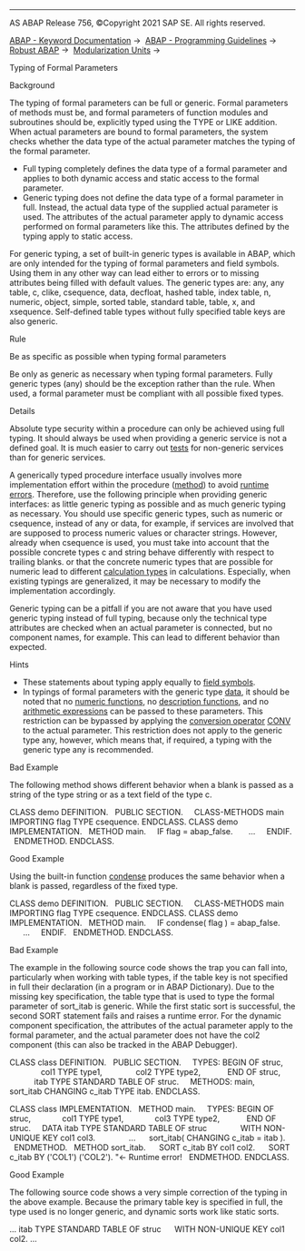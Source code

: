   

* * *

AS ABAP Release 756, ©Copyright 2021 SAP SE. All rights reserved.

[ABAP - Keyword Documentation](javascript:call_link\('abenabap.htm'\)) →  [ABAP - Programming Guidelines](javascript:call_link\('abenabap_pgl.htm'\)) →  [Robust ABAP](javascript:call_link\('abenrobust_abap_gdl.htm'\)) →  [Modularization Units](javascript:call_link\('abenmodularization_unit_gdl.htm'\)) → 

Typing of Formal Parameters

Background

The typing of formal parameters can be full or generic. Formal parameters of methods must be, and formal parameters of function modules and subroutines should be, explicitly typed using the TYPE or LIKE addition. When actual parameters are bound to formal parameters, the system checks whether the data type of the actual parameter matches the typing of the formal parameter.

-   Full typing completely defines the data type of a formal parameter and applies to both dynamic access and static access to the formal parameter.
-   Generic typing does not define the data type of a formal parameter in full. Instead, the actual data type of the supplied actual parameter is used. The attributes of the actual parameter apply to dynamic access performed on formal parameters like this. The attributes defined by the typing apply to static access.

For generic typing, a set of built-in generic types is available in ABAP, which are only intended for the typing of formal parameters and field symbols. Using them in any other way can lead either to errors or to missing attributes being filled with default values. The generic types are: any, any table, c, clike, csequence, data, decfloat, hashed table, index table, n, numeric, object, simple, sorted table, standard table, table, x, and xsequence. Self-defined table types without fully specified table keys are also generic.

Rule

Be as specific as possible when typing formal parameters

Be only as generic as necessary when typing formal parameters. Fully generic types (any) should be the exception rather than the rule. When used, a formal parameter must be compliant with all possible fixed types.

Details

Absolute type security within a procedure can only be achieved using full typing. It should always be used when providing a generic service is not a defined goal. It is much easier to carry out [tests](javascript:call_link\('abencorrectness_quality_guidl.htm'\) "Guideline") for non-generic services than for generic services.

A generically typed procedure interface usually involves more implementation effort within the procedure ([method](javascript:call_link\('abenfunct_module_subroutine_guidl.htm'\) "Guideline")) to avoid [runtime errors](javascript:call_link\('abenruntime_error_dyn_proc_guidl.htm'\) "Guideline"). Therefore, use the following principle when providing generic interfaces: as little generic typing as possible and as much generic typing as necessary. You should use specific generic types, such as numeric or csequence, instead of any or data, for example, if services are involved that are supposed to process numeric values or character strings. However, already when csequence is used, you must take into account that the possible concrete types c and string behave differently with respect to trailing blanks. or that the concrete numeric types that are possible for numeric lead to different [calculation types](javascript:call_link\('abencalculation_type_glosry.htm'\) "Glossary Entry") in calculations. Especially, when existing typings are generalized, it may be necessary to modify the implementation accordingly.

Generic typing can be a pitfall if you are not aware that you have used generic typing instead of full typing, because only the technical type attributes are checked when an actual parameter is connected, but no component names, for example. This can lead to different behavior than expected.

Hints

-   These statements about typing apply equally to [field symbols](javascript:call_link\('abendyn_access_data_obj_guidl.htm'\) "Guideline").
-   In typings of formal parameters with the generic type [data](javascript:call_link\('abenbuilt_in_types_generic.htm'\)), it should be noted that no [numeric functions](javascript:call_link\('abenmathematical_funktion_glosry.htm'\) "Glossary Entry"), no [description functions](javascript:call_link\('abendescription_function_glosry.htm'\) "Glossary Entry"), and no [arithmetic expressions](javascript:call_link\('abenarithmetic_expression_glosry.htm'\) "Glossary Entry") can be passed to these parameters. This restriction can be bypassed by applying the [conversion operator](javascript:call_link\('abenconversion_operator_glosry.htm'\) "Glossary Entry") [CONV](javascript:call_link\('abenconstructor_expression_conv.htm'\)) to the actual parameter. This restriction does not apply to the generic type any, however, which means that, if required, a typing with the generic type any is recommended.

Bad Example

The following method shows different behavior when a blank is passed as a string of the type string or as a text field of the type c.

CLASS demo DEFINITION.
  PUBLIC SECTION.
    CLASS-METHODS main IMPORTING flag TYPE csequence.
ENDCLASS.
CLASS demo IMPLEMENTATION.
  METHOD main.
    IF flag = abap\_false.
      ...
    ENDIF.
  ENDMETHOD.
ENDCLASS.

Good Example

Using the built-in function [condense](javascript:call_link\('abencondense_functions.htm'\)) produces the same behavior when a blank is passed, regardless of the fixed type.

CLASS demo DEFINITION.
  PUBLIC SECTION.
    CLASS-METHODS main IMPORTING flag TYPE csequence.
ENDCLASS.
CLASS demo IMPLEMENTATION.
  METHOD main.
    IF condense( flag ) = abap\_false.
      ...
    ENDIF.
  ENDMETHOD.
ENDCLASS.

Bad Example

The example in the following source code shows the trap you can fall into, particularly when working with table types, if the table key is not specified in full their declaration (in a program or in ABAP Dictionary). Due to the missing key specification, the table type that is used to type the formal parameter of sort\_itab is generic. While the first static sort is successful, the second SORT statement fails and raises a runtime error. For the dynamic component specification, the attributes of the actual parameter apply to the formal parameter, and the actual parameter does not have the col2 component (this can also be tracked in the ABAP Debugger).

CLASS class DEFINITION.
  PUBLIC SECTION.
    TYPES: BEGIN OF struc,
              col1 TYPE type1,
              col2 TYPE type2,
           END OF struc,
           itab TYPE STANDARD TABLE OF struc.
    METHODS: main,
             sort\_itab CHANGING c\_itab TYPE itab.
ENDCLASS.

CLASS class IMPLEMENTATION.
  METHOD main.
    TYPES: BEGIN OF struc,
             col1 TYPE type1,
             col3 TYPE type2,
           END OF struc.
    DATA itab TYPE STANDARD TABLE OF struc
              WITH NON-UNIQUE KEY col1 col3.
              ...
     sort\_itab( CHANGING c\_itab = itab ).
  ENDMETHOD.
  METHOD sort\_itab.
     SORT c\_itab BY col1 col2.
     SORT c\_itab BY ('COL1') ('COL2'). "<- Runtime error!
  ENDMETHOD.
ENDCLASS.

Good Example

The following source code shows a very simple correction of the typing in the above example. Because the primary table key is specified in full, the type used is no longer generic, and dynamic sorts work like static sorts.

...
itab TYPE STANDARD TABLE OF struc
     WITH NON-UNIQUE KEY col1 col2.
...